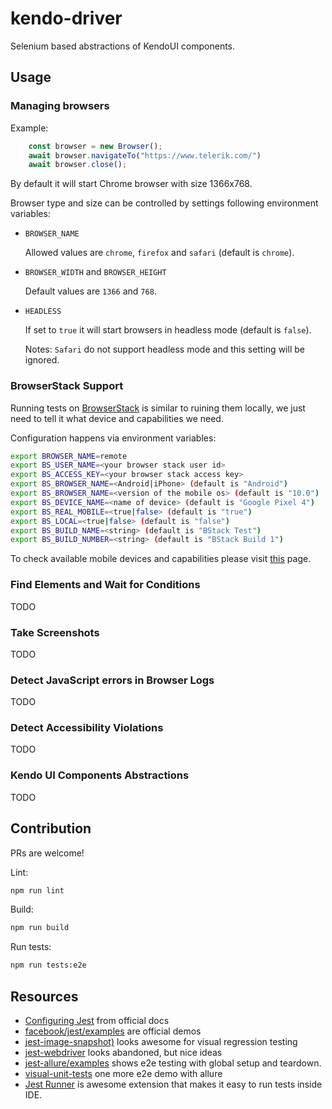 # kendo-driver

Selenium based abstractions of KendoUI components.

## Usage

### Managing browsers

Example:

```javascript
    const browser = new Browser();    
    await browser.navigateTo("https://www.telerik.com/")
    await browser.close();
```

By default it will start Chrome browser with size 1366x768.

Browser type and size can be controlled by settings following environment variables:

- `BROWSER_NAME`

    Allowed values are `chrome`, `firefox` and `safari` (default is `chrome`).

- `BROWSER_WIDTH` and `BROWSER_HEIGHT`

    Default values are `1366` and `768`.

- `HEADLESS`

    If set to `true` it will start browsers in headless mode (default is `false`).

    Notes: `Safari` do not support headless mode and this setting will be ignored.

### BrowserStack Support

Running tests on [BrowserStack](https://www.browserstack.com/) is similar to ruining them locally, we just need to tell it what device and capabilities we need.

Configuration happens via environment variables:

```bash
export BROWSER_NAME=remote
export BS_USER_NAME=<your browser stack user id>
export BS_ACCESS_KEY=<your browser stack access key>
export BS_BROWSER_NAME=<Android|iPhone> (default is "Android")
export BS_BROWSER_NAME=<version of the mobile os> (default is "10.0")
export BS_DEVICE_NAME=<name of device> (default is "Google Pixel 4")
export BS_REAL_MOBILE=<true|false> (default is "true")
export BS_LOCAL=<true|false> (default is "false")
export BS_BUILD_NAME=<string> (default is "BStack Test")
export BS_BUILD_NUMBER=<string> (default is "BStack Build 1")
```

To check available mobile devices and capabilities please visit [this](https://www.browserstack.com/automate/capabilities) page.

### Find Elements and Wait for Conditions

TODO

### Take Screenshots

TODO

### Detect JavaScript errors in Browser Logs

TODO

### Detect Accessibility Violations

TODO

### Kendo UI Components Abstractions

TODO

## Contribution

PRs are welcome!

Lint:

```bash
npm run lint
```

Build:

```bash
npm run build
```

Run tests:

```bash
npm run tests:e2e
```

## Resources

- [Configuring Jest](https://jestjs.io/docs/en/configuration) from official docs
- [facebook/jest/examples](https://github.com/facebook/jest/tree/master/examples) are official demos
- [jest-image-snapshot)](https://github.com/americanexpress/jest-image-snapshot) looks awesome for visual regression testing
- [jest-webdriver](https://github.com/alexeyraspopov/jest-webdriver) looks abandoned, but nice ideas
- [jest-allure/examples](https://github.com/zaqqaz/jest-allure/tree/master/examples) shows e2e testing with global setup and teardown.
- [visual-unit-tests](https://github.com/zaqqaz/visual-unit-tests) one more e2e demo with allure
- [Jest Runner](https://marketplace.visualstudio.com/items?itemName=firsttris.vscode-jest-runner) is awesome extension that makes it easy to run tests inside IDE.
